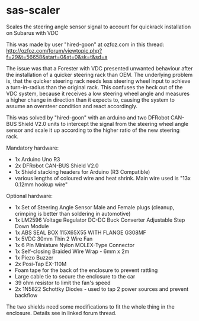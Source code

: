 # sas-scaler
Scales the steering angle sensor signal to account for quickrack installation on Subarus with VDC

This was made by user "hired-goon" at ozfoz.com in this thread: http://ozfoz.com/forum/viewtopic.php?f=29&t=56658&start=0&st=0&sk=t&sd=a

The issue was that a Forester with VDC presented unwanted behaviour after the installation of a quicker steering rack than OEM.
The underlying problem is, that the quicker steering rack needs less steering wheel input to achieve a turn-in-radius than the original rack.
This confuses the heck out of the VDC system, because it receives a low steering wheel angle and measures a higher change in direction than it expects to, causing the system to assume an oversteer condition and react accordingly.

This was solved by "hired-goon" with an arduino and two DFRobot CAN-BUS Shield V2.0 units to intercept the signal from the steering wheel angle sensor and scale it up according to the higher ratio of the new steering rack.

Mandatory hardware:

- 1x Arduino Uno R3
- 2x DFRobot CAN-BUS Shield V2.0
- 1x Shield stacking headers for Arduino (R3 Compatible)
- various lengths of coloured wire and heat shrink. Main wire used is "13x 0.12mm hookup wire"

Optional hardware:

- 1x Set of Steering Angle Sensor Male and Female plugs (cleanup, crimping is better than soldering in automotive)
- 1x LM2596 Voltage Regulator DC-DC Buck Converter Adjustable Step Down Module
- 1x ABS SEAL BOX 115X65X55 WITH FLANGE G308MF
- 1x 5VDC 30mm Thin 2 Wire Fan
- 1x 6 Pin Miniature Nylon MOLEX-Type Connector
- 1x Self-closing Braided Wire Wrap - 6mm x 2m
- 1x Piezo Buzzer 
- 2x Posi-Tap EX-110M
- Foam tape for the back of the enclosure to prevent rattling
- Large cable tie to secure the enclosure to the car
- 39 ohm resistor to limit the fan's speed
- 2x 1N5822 Schottky Diodes - used to tap 2 power sources and prevent backflow

The two shields need some modifications to fit the whole thing in the enclosure. Details see in linked forum thread.
